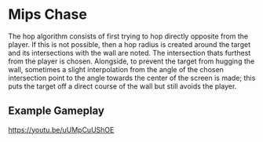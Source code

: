 # Mips Chase
The hop algorithm consists of first trying to hop directly opposite from the player. If this is not possible, then a hop radius is created around the target and its intersections with the wall are noted. The intersection thats furthest from the player is chosen. Alongside, to prevent the target from hugging the wall, sometimes a slight interpolation from the angle of the chosen intersection point to the angle towards the center of the screen is made; this puts the target off a direct course of the wall but still avoids the player.

## Example Gameplay

https://youtu.be/uUMpCuUShOE
